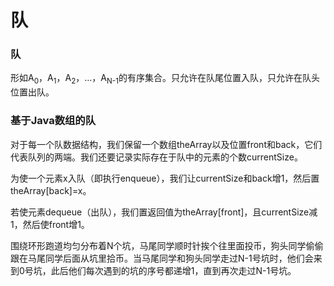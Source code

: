 # 队

### 队

形如A<sub>0</sub>，A<sub>1</sub>，A<sub>2</sub>，…，A<sub>N-1</sub>的有序集合。只允许在队尾位置入队，只允许在队头位置出队。

### 基于Java数组的队

对于每一个队数据结构，我们保留一个数组theArray以及位置front和back，它们代表队列的两端。我们还要记录实际存在于队中的元素的个数currentSize。

为使一个元素x入队（即执行enqueue），我们让currentSize和back增1，然后置theArray[back]=x。

若使元素dequeue（出队），我们置返回值为theArray[front]，且currentSize减1，然后使front增1。

围绕环形跑道均匀分布着N个坑，马尾同学顺时针挨个往里面投币，狗头同学偷偷跟在马尾同学后面从坑里拾币。当马尾同学和狗头同学走过N-1号坑时，他们会来到0号坑，此后他们每次遇到的坑的序号都递增1，直到再次走过N-1号坑。
